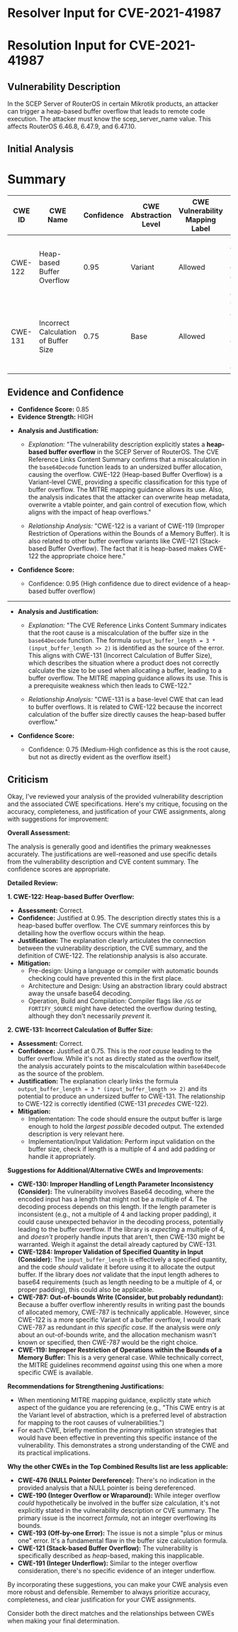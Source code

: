 # Resolver Input for CVE-2021-41987

# Resolution Input for CVE-2021-41987

## Vulnerability Description
In the SCEP Server of RouterOS in certain Mikrotik products, an attacker can trigger a heap-based buffer overflow that leads to remote code execution. The attacker must know the scep_server_name value. This affects RouterOS 6.46.8, 6.47.9, and 6.47.10.

## Initial Analysis
# Summary
| CWE ID | CWE Name | Confidence | CWE Abstraction Level | CWE Vulnerability Mapping Label | CWE-Vulnerability Mapping Notes |
|---|---|---|---|---|---|
| CWE-122 | Heap-based Buffer Overflow | 0.95 | Variant | Allowed | The vulnerability is explicitly described as a heap-based buffer overflow. |
| CWE-131 | Incorrect Calculation of Buffer Size | 0.75 | Base | Allowed | The root cause is identified as a miscalculation of the buffer size during Base64 decoding. |

## Evidence and Confidence

*   **Confidence Score:** 0.85
*   **Evidence Strength:** HIGH

- **Analysis and Justification:**  
  - *Explanation:* "The vulnerability description explicitly states a **heap-based buffer overflow** in the SCEP Server of RouterOS. The CVE Reference Links Content Summary confirms that a miscalculation in the `base64Decode` function leads to an undersized buffer allocation, causing the overflow. CWE-122 (Heap-based Buffer Overflow) is a Variant-level CWE, providing a specific classification for this type of buffer overflow. The MITRE mapping guidance allows its use. Also, the analysis indicates that the attacker can overwrite heap metadata, overwrite a vtable pointer, and gain control of execution flow, which aligns with the impact of heap overflows."
  
  - *Relationship Analysis:* "CWE-122 is a variant of CWE-119 (Improper Restriction of Operations within the Bounds of a Memory Buffer). It is also related to other buffer overflow variants like CWE-121 (Stack-based Buffer Overflow). The fact that it is heap-based makes CWE-122 the appropriate choice here."

- **Confidence Score:**  
  - Confidence: 0.95 (High confidence due to direct evidence of a heap-based buffer overflow)

---
- **Analysis and Justification:**  
  - *Explanation:* "The CVE Reference Links Content Summary indicates that the root cause is a miscalculation of the buffer size in the `base64Decode` function. The formula `output_buffer_length = 3 * (input_buffer_length >> 2)` is identified as the source of the error. This aligns with CWE-131 (Incorrect Calculation of Buffer Size), which describes the situation where a product does not correctly calculate the size to be used when allocating a buffer, leading to a buffer overflow. The MITRE mapping guidance allows its use. This is a prerequisite weakness which then leads to CWE-122."
  
  - *Relationship Analysis:* "CWE-131 is a base-level CWE that can lead to buffer overflows. It is related to CWE-122 because the incorrect calculation of the buffer size directly causes the heap-based buffer overflow."

- **Confidence Score:**  
  - Confidence: 0.75 (Medium-High confidence as this is the root cause, but not as directly evident as the overflow itself.)

## Criticism
Okay, I've reviewed your analysis of the provided vulnerability description and the associated CWE specifications. Here's my critique, focusing on the accuracy, completeness, and justification of your CWE assignments, along with suggestions for improvement:

**Overall Assessment:**

The analysis is generally good and identifies the primary weaknesses accurately. The justifications are well-reasoned and use specific details from the vulnerability description and CVE content summary. The confidence scores are appropriate.

**Detailed Review:**

**1. CWE-122: Heap-based Buffer Overflow:**

*   **Assessment:** Correct.
*   **Confidence:** Justified at 0.95.  The description directly states this is a heap-based buffer overflow. The CVE summary reinforces this by detailing how the overflow occurs within the heap.
*   **Justification:** The explanation clearly articulates the connection between the vulnerability description, the CVE summary, and the definition of CWE-122.  The relationship analysis is also accurate.
*   **Mitigation:**
    *   Pre-design: Using a language or compiler with automatic bounds checking could have prevented this in the first place.
    *   Architecture and Design: Using an abstraction library could abstract away the unsafe base64 decoding.
    *   Operation, Build and Compilation:  Compiler flags like `/GS` or `FORTIFY_SOURCE` might have detected the overflow during testing, although they don't necessarily *prevent* it.

**2. CWE-131: Incorrect Calculation of Buffer Size:**

*   **Assessment:** Correct.
*   **Confidence:** Justified at 0.75.  This is the *root cause* leading to the buffer overflow.  While it's not as directly stated as the overflow itself, the analysis accurately points to the miscalculation within `base64Decode` as the source of the problem.
*   **Justification:** The explanation clearly links the formula `output_buffer_length = 3 * (input_buffer_length >> 2)` and its potential to produce an undersized buffer to CWE-131. The relationship to CWE-122 is correctly identified (CWE-131 *precedes* CWE-122).
*   **Mitigation:**
    *   Implementation: The code should ensure the output buffer is large enough to hold the *largest possible* decoded output. The extended description is very relevant here.
    *   Implementation/Input Validation:  Perform input validation on the buffer size, check if length is a multiple of 4 and add padding or handle it appropriately.

**Suggestions for Additional/Alternative CWEs and Improvements:**

*   **CWE-130: Improper Handling of Length Parameter Inconsistency (Consider):**  The vulnerability involves Base64 decoding, where the encoded input has a length that might not be a multiple of 4. The decoding process depends on this length. If the length parameter is inconsistent (e.g., not a multiple of 4 and lacking proper padding), it could cause unexpected behavior in the decoding process, potentially leading to the buffer overflow. If the library is *expecting* a multiple of 4, and *doesn't* properly handle inputs that aren't, then CWE-130 might be warranted. Weigh it against the detail already captured by CWE-131.
*   **CWE-1284: Improper Validation of Specified Quantity in Input (Consider):** The `input_buffer_length` is effectively a specified quantity, and the code *should* validate it before using it to allocate the output buffer. If the library does *not* validate that the input length adheres to base64 requirements (such as length needing to be a multiple of 4, or proper padding), this could also be applicable.
*   **CWE-787: Out-of-bounds Write (Consider, but probably redundant):** Because a buffer overflow inherently results in writing past the bounds of allocated memory, CWE-787 is technically applicable. However, since CWE-122 is a more specific Variant of a buffer overflow, I would mark CWE-787 as redundant *in this specific case*. If the analysis were *only* about an out-of-bounds write, and the allocation mechanism wasn't known or specified, then CWE-787 would be the right choice.
*  **CWE-119: Improper Restriction of Operations within the Bounds of a Memory Buffer:** This is a very general case. While technically correct, the MITRE guidelines recommend *against* using this one when a more specific CWE is available.

**Recommendations for Strengthening Justifications:**

*   When mentioning MITRE mapping guidance, explicitly state *which* aspect of the guidance you are referencing (e.g., "This CWE entry is at the Variant level of abstraction, which is a preferred level of abstraction for mapping to the root causes of vulnerabilities.")
*   For each CWE, briefly mention the *primary* mitigation strategies that would have been effective in preventing this specific instance of the vulnerability.  This demonstrates a strong understanding of the CWE and its practical implications.

**Why the other CWEs in the Top Combined Results list are less applicable:**

*   **CWE-476 (NULL Pointer Dereference):** There's no indication in the provided analysis that a NULL pointer is being dereferenced.
*   **CWE-190 (Integer Overflow or Wraparound):** While integer overflow *could* hypothetically be involved in the buffer size calculation, it's not explicitly stated in the vulnerability description or CVE summary. The primary issue is the incorrect *formula*, not an integer overflowing its bounds.
*   **CWE-193 (Off-by-one Error):**  The issue is not a simple "plus or minus one" error. It's a fundamental flaw in the buffer size calculation formula.
*   **CWE-121 (Stack-based Buffer Overflow):** The vulnerability is specifically described as *heap*-based, making this inapplicable.
*   **CWE-191 (Integer Underflow):** Similar to the integer overflow consideration, there's no specific evidence of an integer underflow.

By incorporating these suggestions, you can make your CWE analysis even more robust and defensible. Remember to always prioritize accuracy, completeness, and clear justification for your CWE assignments.

Consider both the direct matches and the relationships between CWEs
when making your final determination.
        